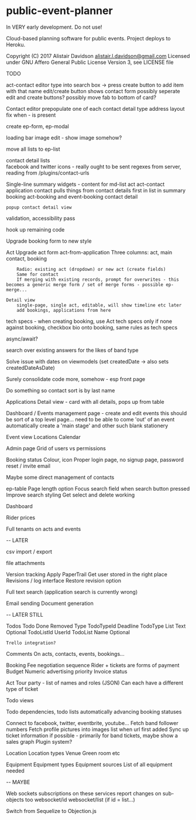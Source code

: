 # public-event-planner

In VERY early development. Do not use!

Cloud-based planning software for public events. Project deploys to Heroku. 

Copyright (C) 2017 Alistair Davidson <alistair.l.davidson@gmail.com>
Licensed under GNU Affero General Public License Version 3, see LICENSE file

TODO

act-contact editor
    type into search box -> press create button to add item with that name
    edit/create button shows contact form 
    possibly seperate edit and create buttons?
    possibly move fab to bottom of card?

Contact editor
    prepopulate one of each contact detail type
    address layout fix when - is present

create ep-form, ep-modal

loading bar
image edit - show image somehow?

move all lists to ep-list

contact detail lists    
    facebook and twitter icons - really ought to be sent regexes from server, reading from /plugins/contact-urls
    
Single-line summary widgets - content for md-list
    act
    act-contact
    application
    contact
        pulls things from contact details
        first in list in summary
    booking
        act-booking and event-booking
    contact detail

    popup contact detail view


validation, accessibility pass

hook up remaining code

Upgrade booking form to new style

Act
    Upgrade act form
    act-from-application
        Three columns: act, main contact, booking

        Radio: existing act (dropdown) or new act (create fields)
        Same for contact
        If merging with existing records, prompt for overwrites - this becomes a generic merge form / set of merge forms - possible ep-merge...

    Detail view 
        single-page, single act, editable, will show timeline etc later
        add bookings, applications from here

tech specs - when creating booking, use Act tech specs only if none against booking, checkbox
bio onto booking, same rules as tech specs


async/await?

search over existing answers for the likes of band type

Solve issue with dates on viewmodels (set createdDate -> also sets createdDateAsDate) 

Surely consolidate code more, somehow - esp front page

Do something so contact sort is by last name

Applications
    Detail view - card with all details, pops up from table 

Dashboard / Events management page - create and edit events
    this should be sort of a top level page... need to be able to come 'out' of an event
    automatically create a 'main stage' and other such blank stationery

Event view
    Locations
    Calendar

Admin page
    Grid of users vs permissions

Booking status
    Colour, icon
Proper login page, no signup page, password reset / invite email

Maybe some direct management of contacts

ep-table
    Page length option
    Focus search field when search button pressed
    Improve search styling
    Get select and delete working

Dashboard

Rider prices

Full tenants on acts and events

-- LATER

csv import / export

file attachments

Version tracking
    Apply PaperTrail
        Get user stored in the right place
        Revisions / log interface
        Restore revision option

Full text search (application search is currently wrong)

Email sending
Document generation

-- LATER STILL

Todos
    Todo
        Done
        Removed
        Type
        TodoTypeId
        Deadline
    TodoType
        List
        Text
        Optional
        TodoListId
        UserId
    TodoList
        Name
        Optional

    Trello integration?

Comments
    On acts, contacts, events, bookings...

Booking
    Fee negotiation sequence
        Rider + tickets are forms of payment
    Budget
    Numeric advertising priority
    Invoice status

Act
    Tour party - list of names and roles (JSON)
    Can each have a different type of ticket

Todo views

Todo dependencies, todo lists automatically advancing booking statuses

Connect to facebook, twitter, eventbrite, youtube...
    Fetch band follower numbers
    Fetch profile pictures into images list when url first added
    Sync up ticket information if possible - primarily for band tickets, maybe show a sales graph
    Plugin system?

Location
    Location types
        Venue
        Green room
        etc

Equipment
    Equipment types
    Equipment sources
    List of all equipment needed

-- MAYBE

Web sockets subscriptions on these services report changes on sub-objects too
    websocket/id
    websocket/list (if id = list...)

Switch from Sequelize to Objection.js